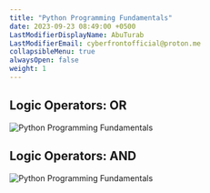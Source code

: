 ```yaml
---
title: "Python Programming Fundamentals"
date: 2023-09-23 08:49:00 +0500
LastModifierDisplayName: AbuTurab
LastModifierEmail: cyberfrontofficial@proton.me
collapsibleMenu: true
alwaysOpen: false
weight: 1
---
```


## **Logic Operators: OR**

![Python Programming Fundamentals](/notes/ibm-devops-and-se/Python%20Programming%20Fundamentals.png)

## **Logic Operators: AND**
  
![Python Programming Fundamentals](/notes/ibm-devops-and-se/Python%20Programming%20Fundamentals-1.png)
